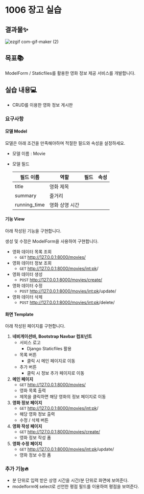 # 1006 장고 실습

## 결과물✨

![ezgif com-gif-maker (2)](https://user-images.githubusercontent.com/74820869/194324915-d116af62-9836-4349-b661-285241e19d39.gif)

## 목표📚
ModelForm / Staticfiles를 활용한 영화 정보 제공 서비스를 개발합니다.

## 실습 내용💻
- CRUD를 이용한 영화 정보 게시판

### 요구사항

#### 모델 Model

모델은 아래 조건을 만족해야하며 적절한 필드와 속성을 설정하세요.

- 모델 이름 : Movie
- 모델 필드
    
    
    | 필드 이름 | 역할 | 필드 | 속성 |
    | --- | --- | --- | --- |
    | title | 영화 제목 |  |  |
    | summary | 줄거리 |  |  |
    | running_time | 영화 상영 시간 |  |  |

#### 기능 View

아래 작성된 기능을 구현합니다.

생성 및 수정은 ModelForm을 사용하여 구현합니다.

- 영화 데이터 목록 조회
    - `GET` http://127.0.0.1:8000/movies/
- 영화 데이터 정보 조회
    - `GET` http://127.0.0.1:8000/movies/<int:pk>/
- 영화 데이터 생성
    - `POST` http://127.0.0.1:8000/movies/create/
- 영화 데이터 수정
    - `POST` http://127.0.0.1:8000/movies/<int:pk>/update/
- 영화 데이터 삭제
    - `POST` http://127.0.0.1:8000/movies/<int:pk>/delete/

#### 화면 Template

아래 작성된 페이지를 구현합니다.

1. **네비게이션바, Bootstrap Navbar 컴포넌트**
    - 서비스 로고
        - Django Staticfiles 활용
    - 목록 버튼
        - 클릭 시 메인 페이지로 이동
    - 추가 버튼
        - 클릭 시 정보 추가 페이지로 이동
2. **메인 페이지**
    - `GET` http://127.0.0.1:8000/movies/
    - 영화 목록 출력
    - 제목을 클릭하면 해당 영화의 정보 페이지로 이동
3. **영화 정보 페이지**
    - `GET` http://127.0.0.1:8000/movies/<int:pk>/
    - 해당 영화 정보 출력
    - 수정 / 삭제 버튼
4. **영화 작성 페이지**
    - `GET` http://127.0.0.1:8000/movies/create/
    - 영화 정보 작성 폼
5. **영화 수정 페이지**
    - `GET` http://127.0.0.1:8000/movies/<int:pk>/update/
    - 영화 정보 수정 폼

### 추가 기능🔥
- 분 단위로 입력 받은 상영 시간을 시간/분 단위로 화면에 보여준다.
- modelform에 select로 선언한 평점 필드를 이용하여 평점을 보여준다.